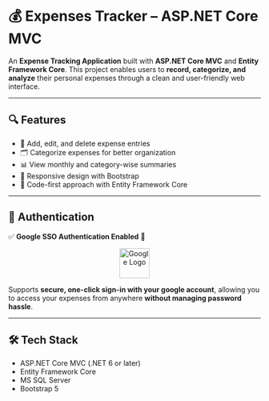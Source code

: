 # 💰 Expenses Tracker – ASP.NET Core MVC

An **Expense Tracking Application** built with **ASP.NET Core MVC** and **Entity Framework Core**. This project enables users to **record, categorize, and analyze** their personal expenses through a clean and user-friendly web interface.

---

## 🔍 Features

- 🧾 Add, edit, and delete expense entries  
- 🗂 Categorize expenses for better organization  
- 📊 View monthly and category-wise summaries  
- 📱 Responsive design with Bootstrap  
- 🧱 Code-first approach with Entity Framework Core  

---

## 🔑 Authentication

✅ **Google SSO Authentication Enabled** 🚀

<p align="center">
  <img src="https://upload.wikimedia.org/wikipedia/commons/5/53/Google_%22G%22_Logo.svg" alt="Google Logo" width="60"/>
</p>

Supports **secure, one-click sign-in with your google account**, allowing you to access your expenses from anywhere **without managing password hassle**.

---
## 🛠 Tech Stack

- ASP.NET Core MVC (.NET 6 or later)  
- Entity Framework Core  
- MS SQL Server
- Bootstrap 5  

